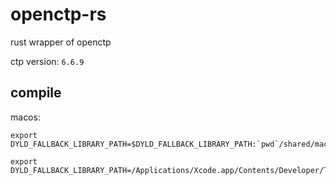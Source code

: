 # openctp-rs

rust wrapper of openctp

ctp version: `6.6.9`


## compile

macos:

```
export DYLD_FALLBACK_LIBRARY_PATH=$DYLD_FALLBACK_LIBRARY_PATH:`pwd`/shared/macos.arm64
```


```
export DYLD_FALLBACK_LIBRARY_PATH=/Applications/Xcode.app/Contents/Developer/Toolchains/XcodeDefault.xctoolchain/usr/lib/:$DYLD_FALLBACK_LIBRARY_PATH
```

